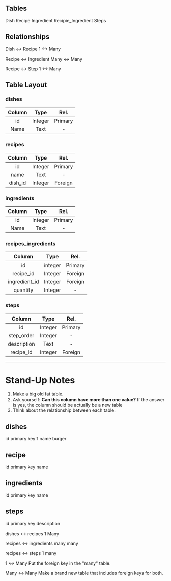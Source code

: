 ## Tables
Dish
Recipe
Ingredient
Recipie_Ingredient
Steps

## Relationships

Dish    <-> Recipe
1       <-> Many

Recipe  <-> Ingredient
Many    <-> Many

Recipe  <-> Step
1       <-> Many

## Table Layout

### dishes

|Column |Type   |Rel.   |
|:---:  |:---:  |:---:  |
|id     |Integer|Primary|   
|Name   |Text   |-      |

### recipes

|Column     |Type       |Rel.       |
|:---:      |:---:      |:---:      | 
|id         |Integer    |Primary    |  
|name       |Text       |-          |
|dish_id    |Integer    |Foreign    |

### ingredients

|Column     |Type       |Rel.       |
|:---:      |:---:      |:---:      |
|id         |Integer    |Primary    | 
|Name       |Text       |-          |

### recipes_ingredients

|Column         |Type       |Rel.               |
|:---:          |:---:      |:---:              | 
|id             |integer    |Primary            |
|recipe_id      |Integer    |Foreign            |
|ingredient_id  |Integer    |Foreign            |
|quantity       |Integer    |-                  |

### steps

|Column         |Type       |Rel.               |
|:---:          |:---:      |:---:              | 
|id             |Integer    |Primary            |
|step_order     |Integer    |-                  |
|description    |Text       |-                  |
|recipe_id      |Integer    |Foreign            |


---

# Stand-Up Notes

1. Make a big old fat table.
2. Ask yourself:
**Can this column have more than one value?**
If the answer is yes, the column should be actually be a new table
3. Think about the relationship between each table.

## dishes

id primary key          1
name                    burger        

## recipe 
id primary key
name 

## ingredients
id primary key
name

## steps
id primary key
description


dishes <-> recipes
1          Many

recipes <-> ingredients
many        many

recipes <-> steps
1           many

1 <-> Many 
Put the foreign key in the "many" table.

Many <-> Many
Make a brand new table that includes foreign keys for both.
